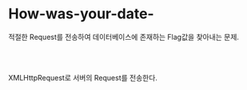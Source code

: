 # How-was-your-date-

적절한 Request를 전송하여 데이터베이스에 존재하는 Flag값을 찾아내는 문제.

<br><br>

XMLHttpRequest로 서버의 Request를 전송한다.
